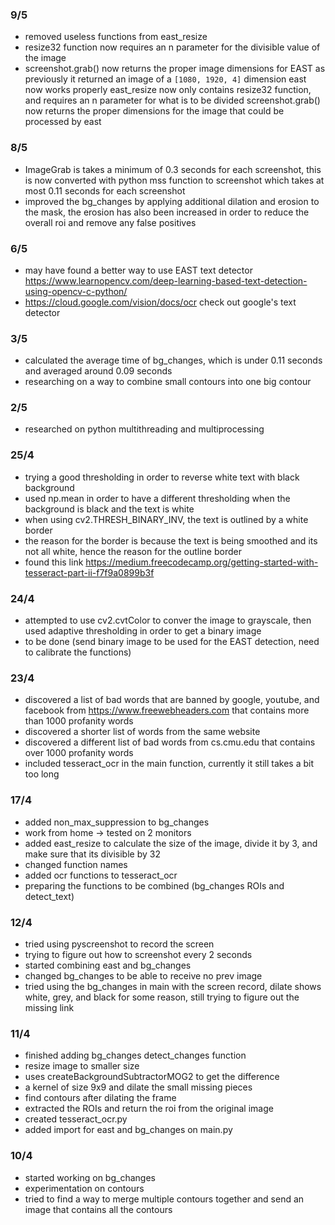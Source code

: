 ### 9/5
- removed useless functions from east_resize
- resize32 function now requires an n parameter for the divisible value of the image
- screenshot.grab() now returns the proper image dimensions for EAST as previously it returned an image of a `[1080, 1920, 4]` dimension 
east now works properly
east_resize now only contains resize32 function, and requires an n parameter for what is to be divided
screenshot.grab() now returns the proper dimensions for the image that could be processed by east

### 8/5
- ImageGrab is takes a minimum of 0.3 seconds for each screenshot, this is now converted with python mss function to screenshot which takes at most 0.11 seconds for each screenshot
- improved the bg_changes by applying additional dilation and erosion to the mask, the erosion has also been increased in order to reduce the overall roi and remove any false positives

### 6/5
- may have found a better way to use EAST text detector https://www.learnopencv.com/deep-learning-based-text-detection-using-opencv-c-python/
- https://cloud.google.com/vision/docs/ocr check out google's text detector

### 3/5
- calculated the average time of bg_changes, which is under 0.11 seconds and averaged around 0.09 seconds
- researching on a way to combine small contours into one big contour

### 2/5
- researched on python multithreading and multiprocessing

### 25/4
- trying a good thresholding in order to reverse white text with black background
- used np.mean in order to have a different thresholding when the background is black and the text is white
- when using cv2.THRESH_BINARY_INV, the text is outlined by a white border
- the reason for the border is because the text is being smoothed and its not all white, hence the reason for the outline border
- found this link https://medium.freecodecamp.org/getting-started-with-tesseract-part-ii-f7f9a0899b3f 

### 24/4
- attempted to use cv2.cvtColor to conver the image to grayscale, then used adaptive thresholding in order to get a binary image
- to be done (send binary image to be used for the EAST detection, need to calibrate the functions)


### 23/4
- discovered a list of bad words that are banned by google, youtube, and facebook from https://www.freewebheaders.com that contains more than 1000 profanity words
- discovered a shorter list of words from the same website
- discovered a different list of bad words from cs.cmu.edu that contains over 1000 profanity words
- included tesseract_ocr in the main function, currently it still takes a bit too long

### 17/4 
- added non_max_suppression to bg_changes
- work from home -> tested on 2 monitors
- added east_resize to calculate the size of the image, divide it by 3, and make sure that its divisible by 32
- changed function names
- added ocr functions to tesseract_ocr
- preparing the functions to be combined (bg_changes ROIs and detect_text)


### 12/4
- tried using pyscreenshot to record the screen
- trying to figure out how to screenshot every 2 seconds
- started combining east and bg_changes
- changed bg_changes to be able to receive no prev image
- tried using the bg_changes in main with the screen record, dilate shows white, grey, and black for some reason, still trying to figure out the missing link


### 11/4
- finished adding bg_changes detect_changes function
- resize image to smaller size
- uses createBackgroundSubtractorMOG2 to get the difference
- a kernel of size 9x9 and dilate the small missing pieces
- find contours after dilating the frame
- extracted the ROIs and return the roi from the original image
- created tesseract_ocr.py
- added import for east and bg_changes on main.py


### 10/4
- started working on bg_changes
- experimentation on contours
- tried to find a way to merge multiple contours together and send an image that contains all the contours
